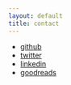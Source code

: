 ```yaml
---
layout: default
title: contact
---
```


* [github](https://github.com/jsphwllng)        
* [twitter](https://twitter.com/jsphWllng)
* [linkedin](https://www.linkedin.com/in/jsphwllng)
* [goodreads](https://www.goodreads.com/user/show/39525104-joe)
